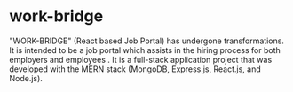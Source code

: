 # work-bridge
"WORK-BRIDGE" (React based Job Portal) has undergone transformations. It is intended to be a job portal which assists in the hiring process for both employers and employees . It is a full-stack application project that was developed with the MERN stack (MongoDB, Express.js, React.js, and Node.js). 
